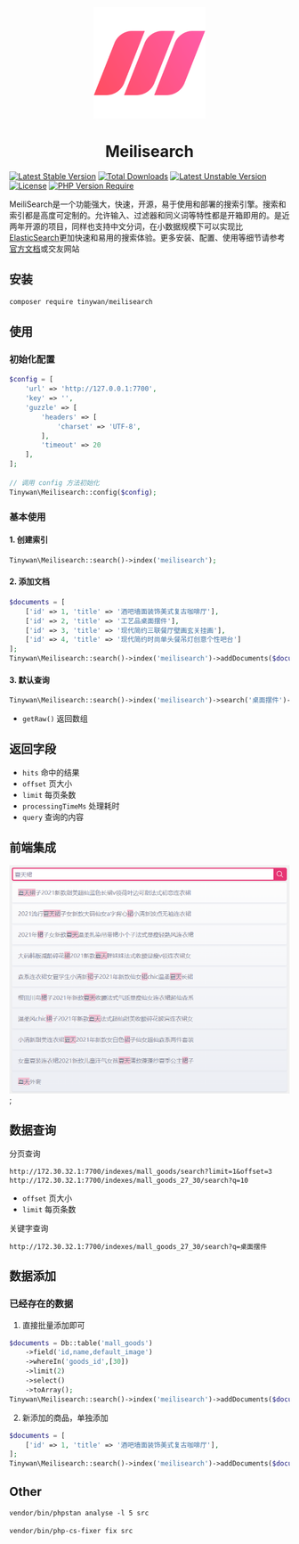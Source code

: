 <p align="center">
  <img src="./logo.svg" alt="Meilisearch" width="200" height="200" />
</p>

<h1 align="center">Meilisearch</h1>

[![Latest Stable Version](http://poser.pugx.org/tinywan/meilisearch/v)](https://packagist.org/packages/tinywan/meilisearch) 
[![Total Downloads](http://poser.pugx.org/tinywan/meilisearch/downloads)](https://packagist.org/packages/tinywan/meilisearch) 
[![Latest Unstable Version](http://poser.pugx.org/tinywan/meilisearch/v/unstable)](https://packagist.org/packages/tinywan/meilisearch) 
[![License](http://poser.pugx.org/tinywan/meilisearch/license)](https://packagist.org/packages/tinywan/meilisearch) 
[![PHP Version Require](http://poser.pugx.org/tinywan/meilisearch/require/php)](https://packagist.org/packages/tinywan/meilisearch)

MeiliSearch是一个功能强大，快速，开源，易于使用和部署的搜索引擎。搜索和索引都是高度可定制的。允许输入、过滤器和同义词等特性都是开箱即用的。是近两年开源的项目，同样也支持中文分词，在小数据规模下可以实现比[ElasticSearch](https://www.elastic.co/cn/elasticsearch/)更加快速和易用的搜索体验。更多安装、配置、使用等细节请参考[官方文档](https://docs.meilisearch.com/)或交友网站

## 安装

```sh
composer require tinywan/meilisearch
```

## 使用

### 初始化配置

```php
$config = [
    'url' => 'http://127.0.0.1:7700',
    'key' => '',
    'guzzle' => [
        'headers' => [
            'charset' => 'UTF-8',
        ],
        'timeout' => 20
    ],
];

// 调用 config 方法初始化
Tinywan\Meilisearch::config($config);
```

### 基本使用

#### 1. 创建索引

```php
Tinywan\Meilisearch::search()->index('meilisearch');
```

#### 2. 添加文档

```php
$documents = [
    ['id' => 1, 'title' => '酒吧墙面装饰美式复古咖啡厅'],
    ['id' => 2, 'title' => '工艺品桌面摆件'],
    ['id' => 3, 'title' => '现代简约三联餐厅壁画玄关挂画'],
    ['id' => 4, 'title' => '现代简约时尚单头餐吊灯创意个性吧台']
];
Tinywan\Meilisearch::search()->index('meilisearch')->addDocuments($documents);
```

#### 3. 默认查询

```php
Tinywan\Meilisearch::search()->index('meilisearch')->search('桌面摆件')->getRaw();
```

- `getRaw()` 返回数组

## 返回字段

- `hits` 命中的结果
- `offset` 页大小
- `limit` 每页条数
- `processingTimeMs` 处理耗时
- `query` 查询的内容

## 前端集成

![demo.png](./demo.png);

## 数据查询

分页查询
```
http://172.30.32.1:7700/indexes/mall_goods/search?limit=1&offset=3
http://172.30.32.1:7700/indexes/mall_goods_27_30/search?q=10
```
- `offset` 页大小
- `limit` 每页条数

关键字查询
```
http://172.30.32.1:7700/indexes/mall_goods_27_30/search?q=桌面摆件
```

## 数据添加

### 已经存在的数据

1. 直接批量添加即可

```php
$documents = Db::table('mall_goods')
    ->field('id,name,default_image')
    ->whereIn('goods_id',[30])
    ->limit(2)
    ->select()
    ->toArray();
Tinywan\Meilisearch::search()->index('meilisearch')->addDocuments($documents);
```

2. 新添加的商品，单独添加

```php
$documents = [
    ['id' => 1, 'title' => '酒吧墙面装饰美式复古咖啡厅'],
];
Tinywan\Meilisearch::search()->index('meilisearch')->addDocuments($documents);
```

## Other

```phpregexp
vendor/bin/phpstan analyse -l 5 src

vendor/bin/php-cs-fixer fix src
```